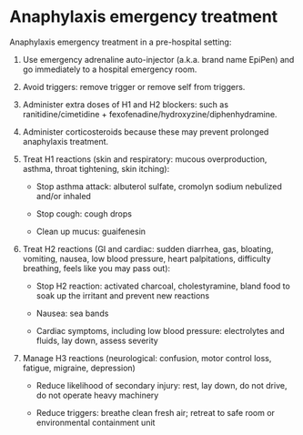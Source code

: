# Anaphylaxis emergency treatment

Anaphylaxis emergency treatment in a pre-hospital setting:

1. Use emergency adrenaline auto-injector (a.k.a. brand name EpiPen) and go immediately to a hospital emergency room.

2. Avoid triggers: remove trigger or remove self from triggers.

3. Administer extra doses of H1 and H2 blockers: such as ranitidine/cimetidine + fexofenadine/hydroxyzine/diphenhydramine.

4. Administer corticosteroids because these may prevent prolonged anaphylaxis treatment.

5. Treat H1 reactions (skin and respiratory: mucous overproduction, asthma, throat tightening, skin itching):

    * Stop asthma attack: albuterol sulfate, cromolyn sodium nebulized and/or inhaled

    * Stop cough: cough drops

    * Clean up mucus: guaifenesin

6. Treat H2 reactions (GI and cardiac: sudden diarrhea, gas, bloating, vomiting, nausea, low blood pressure, heart palpitations, difficulty breathing, feels like you may pass out):

    * Stop H2 reaction: activated charcoal, cholestyramine, bland food to soak up the irritant and prevent new reactions

    * Nausea: sea bands

    * Cardiac symptoms, including low blood pressure: electrolytes and fluids, lay down, assess severity

7. Manage H3 reactions (neurological: confusion, motor control loss, fatigue, migraine, depression)

    * Reduce likelihood of secondary injury: rest, lay down, do not drive, do not operate heavy machinery

    * Reduce triggers: breathe clean fresh air; retreat to safe room or environmental containment unit
